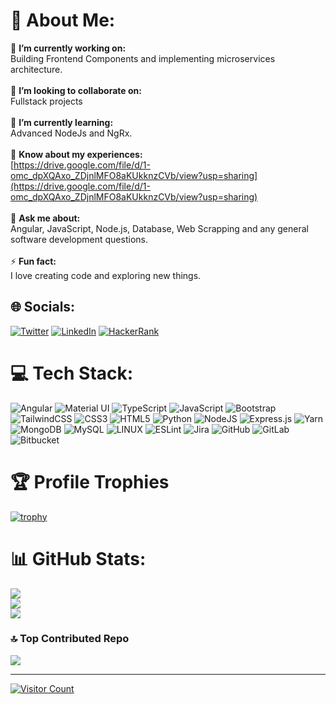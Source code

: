 # 💫 About Me:
🔭 **I’m currently working on:**  <br>Building Frontend Components and implementing microservices architecture.<br><br>👯 **I’m looking to collaborate on:**  <br>Fullstack projects<br><br>🌱 **I’m currently learning:**  <br>Advanced NodeJs and NgRx.<br><br>📄 **Know about my experiences:** <br>[https://drive.google.com/file/d/1-omc_dpXQAxo_ZDjnlMFO8aKUkknzCVb/view?usp=sharing](https://drive.google.com/file/d/1-omc_dpXQAxo_ZDjnlMFO8aKUkknzCVb/view?usp=sharing)<br><br>💬 **Ask me about:**  <br>Angular, JavaScript, Node.js, Database, Web Scrapping and any general software development questions.<br><br>⚡ **Fun fact:**  <br>I love creating code and exploring new things.


## 🌐 Socials:
[![Twitter](https://img.shields.io/badge/Twitter-%231DA1F2.svg?logo=Twitter&logoColor=white)](https://twitter.com/ujjawal_shrivas) [![LinkedIn](https://img.shields.io/badge/LinkedIn-%230077B5.svg?logo=linkedin&logoColor=white)](https://linkedin.com/in/ujjawalsh99) [![HackerRank](https://img.shields.io/badge/-Hackerrank-2EC866.svg?logo=HackerRank&logoColor=white)](https://www.hackerrank.com/ujjawalsh99) 

# 💻 Tech Stack:
![Angular](https://img.shields.io/badge/Angular-DD0031?style=for-the-badge&logo=angular&logoColor=white) ![Material UI](https://img.shields.io/badge/Material%20UI-007FFF?style=for-the-badge&logo=mui&logoColor=white) ![TypeScript](https://img.shields.io/badge/typescript-%23007ACC.svg?style=for-the-badge&logo=typescript&logoColor=white) ![JavaScript](https://img.shields.io/badge/javascript-%23323330.svg?style=for-the-badge&logo=javascript&logoColor=%23F7DF1E) ![Bootstrap](https://img.shields.io/badge/bootstrap-%23563D7C.svg?style=for-the-badge&logo=bootstrap&logoColor=white) ![TailwindCSS](https://img.shields.io/badge/tailwindcss-%2338B2AC.svg?style=for-the-badge&logo=tailwind-css&logoColor=white) ![CSS3](https://img.shields.io/badge/css3-%231572B6.svg?style=for-the-badge&logo=css3&logoColor=white) ![HTML5](https://img.shields.io/badge/html5-%23E34F26.svg?style=for-the-badge&logo=html5&logoColor=white) ![Python](https://img.shields.io/badge/python-3670A0?style=for-the-badge&logo=python&logoColor=ffdd54) ![NodeJS](https://img.shields.io/badge/node.js-6DA55F?style=for-the-badge&logo=node.js&logoColor=white) ![Express.js](https://img.shields.io/badge/express.js-%23404d59.svg?style=for-the-badge&logo=express&logoColor=%2361DAFB) ![Yarn](https://img.shields.io/badge/yarn-%232C8EBB.svg?style=for-the-badge&logo=yarn&logoColor=white) ![MongoDB](https://img.shields.io/badge/MongoDB-%234ea94b.svg?style=for-the-badge&logo=mongodb&logoColor=white) ![MySQL](https://img.shields.io/badge/mysql-%2300f.svg?style=for-the-badge&logo=mysql&logoColor=white) ![LINUX](https://img.shields.io/badge/Linux-FCC624?style=for-the-badge&logo=linux&logoColor=black) ![ESLint](https://img.shields.io/badge/ESLint-4B3263?style=for-the-badge&logo=eslint&logoColor=white) ![Jira](https://img.shields.io/badge/jira-%230A0FFF.svg?style=for-the-badge&logo=jira&logoColor=white) ![GitHub](https://img.shields.io/badge/GitHub-100000?style=for-the-badge&logo=github&logoColor=white) ![GitLab](https://img.shields.io/badge/GitLab-330F63?style=for-the-badge&logo=gitlab&logoColor=white) ![Bitbucket](https://img.shields.io/badge/Bitbucket-0747a6?style=for-the-badge&logo=bitbucket&logoColor=white)
# 🏆 Profile Trophies
[![trophy](https://github-profile-trophy.vercel.app/?username=ujjawalsh99-ma&theme=onedark)](https://github.com/ryo-ma/github-profile-trophy)

# 📊 GitHub Stats:
![](https://github-readme-stats.vercel.app/api?username=ujjawalsh99&theme=dark&hide_border=false&include_all_commits=false&count_private=false)<br/>
![](https://github-readme-streak-stats.herokuapp.com/?user=ujjawalsh99&theme=dark&hide_border=false)<br/>
![](https://github-readme-stats.vercel.app/api/top-langs/?username=ujjawalsh99&theme=dark&hide_border=false&include_all_commits=false&count_private=true&layout=compact)

### 🔝 Top Contributed Repo
![](https://github-contributor-stats.vercel.app/api?username=ujjawalsh99&limit=5&theme=tokyonight&combine_all_yearly_contributions=true)

---
[![Visitor Count](https://visitcount.itsvg.in/api?id=ujjawalsh99&label=Profile%20Views&color=9&icon=0&pretty=false)](https://visitcount.itsvg.in)

<!-- Proudly created with GPRM ( https://gprm.itsvg.in ) -->
